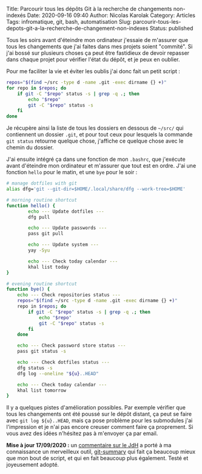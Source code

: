 Title: Parcourir tous les dépôts Git à la recherche de changements non-indexés
Date: 2020-09-16 09:40
Author: Nicolas Karolak
Category: Articles
Tags: infromatique, git, bash, automatisation
Slug: parcourir-tous-les-depots-git-a-la-recherche-de-changement-non-indexes
Status: published

Tous les soirs avant d'éteindre mon ordinateur j'essaie de m'assurer que tous les changements que j'ai faites dans mes projets soient "commité". Si j'ai bossé sur plusieurs choses ça peut être fastidieux de devoir repasser dans chaque projet pour vérifier l'état du dépôt, et je peux en oublier.

Pour me faciliter la vie et éviter les oublis j'ai donc fait un petit script :

```sh
repos="$(find ~/src -type d -name .git -exec dirname {} +)"
for repo in $repos; do
    if git -C "$repo" status -s | grep -q .; then
        echo "$repo"
        git -C "$repo" status -s
    fi
done
```

Je récupère ainsi la liste de tous les dossiers en dessous de `~/src/` qui contiennent un dossier `.git`, et pour tout ceux pour lesquels la commande `git status` retourne quelque chose, j'affiche ce quelque chose avec le chemin du dossier.

J'ai ensuite intégré ça dans une fonction de mon `.bashrc`, que j'exécute avant d'éteindre mon ordinateur et m'assurer que tout est en ordre. J'ai une fonction `hello` pour le matin, et une `bye` pour le soir :

```sh
# manage dotfiles with git
alias dfg='git --git-dir=$HOME/.local/share/dfg --work-tree=$HOME'

# morning routine shortcut
function hello() {
        echo --- Update dotfiles ---
        dfg pull

        echo --- Update passwords ---
        pass git pull

        echo --- Update system ---
        yay -Syu

        echo --- Check today calendar ---
        khal list today
}

# evening routine shortcut
function bye() {
    echo --- Check repositories status ---
    repos="$(find ~/src -type d -name .git -exec dirname {} +)"
    repo in $repos; do
        if git -C "$repo" status -s | grep -q .; then
            echo "$repo"
            git -C "$repo" status -s
        fi
    done

    echo --- Check password store status ---
    pass git status -s

    echo --- Check dotfiles status ---
    dfg status -s
    dfg log --oneline "${u}..HEAD"

    echo --- Check today calendar ---
    khal list tomorrow
}
```

Il y a quelques pistes d'amélioration possibles. Par exemple vérifier que tous les changements ont été poussé sur le dépôt distant, ça peut se faire avec `git log ${u}..HEAD`, mais ça pose problème pour les submodules j'ai l'impression et je n'ai pas encore creuser comment faire ça proprement. Si vous avez des idées n'hésitez pas à m'envoyer ça par email.

**Mise à jour 17/09/2020 :** un [commentaire sur le JdH](https://www.journalduhacker.net/s/bfmhji/parcourir_tous_les_d_p_ts_git_la_recherche#c_mvcszf) a porté à ma connaissance un merveilleux outil, [git-summary](https://gitlab.com/lordadamson/git-summary) qui fait ça beaucoup mieux que mon bout de script, et qui en fait beaucoup plus également. Testé et joyeusement adopté.
